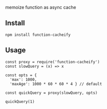 
memoize function as async cache

## Install

`npm install function-cacheify`

## Usage

```
const proxy = require('function-cacheify')
const slowQuery = (x) => x

const opts = {
  'max': 1000,
  'maxAge': 1000 * 60 * 60 * 4 } // default

const quickQuery = proxy(slowQuery, opts)

quickQuery(1)
```
